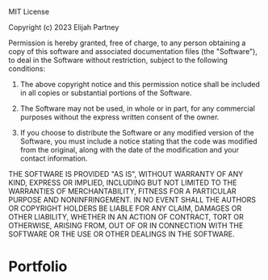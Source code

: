 MIT License

Copyright (c) 2023 Elijah Partney

Permission is hereby granted, free of charge, to any person obtaining a copy of this software and associated documentation files (the "Software"), to deal in the Software without restriction, subject to the following conditions:

1. The above copyright notice and this permission notice shall be included in all copies or substantial portions of the Software.

2. The Software may not be used, in whole or in part, for any commercial purposes without the express written consent of the owner.

3. If you choose to distribute the Software or any modified version of the Software, you must include a notice stating that the code was modified from the original, along with the date of the modification and your contact information.

THE SOFTWARE IS PROVIDED "AS IS", WITHOUT WARRANTY OF ANY KIND, EXPRESS OR IMPLIED, INCLUDING BUT NOT LIMITED TO THE WARRANTIES OF MERCHANTABILITY, FITNESS FOR A PARTICULAR PURPOSE AND NONINFRINGEMENT. IN NO EVENT SHALL THE AUTHORS OR COPYRIGHT HOLDERS BE LIABLE FOR ANY CLAIM, DAMAGES OR OTHER LIABILITY, WHETHER IN AN ACTION OF CONTRACT, TORT OR OTHERWISE, ARISING FROM, OUT OF OR IN CONNECTION WITH THE SOFTWARE OR THE USE OR OTHER DEALINGS IN THE SOFTWARE.



# Portfolio
